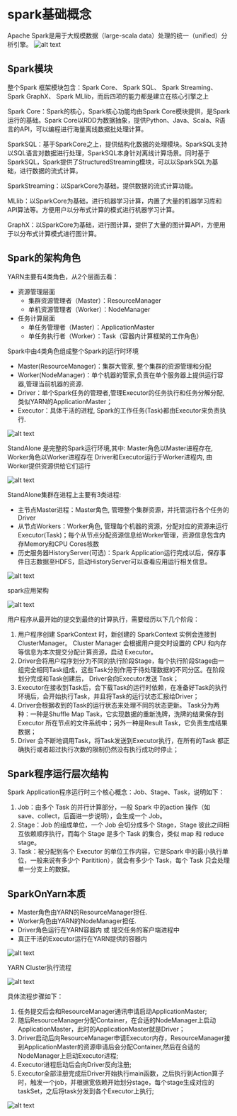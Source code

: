 # spark基础概念

Apache Spark是用于大规模数据（large-scala data）处理的统一（unified）分析引擎。
![alt text](spark基本概念/spark基本概念.png)


## Spark模块

整个Spark 框架模块包含：Spark Core、 Spark SQL、 Spark Streaming、 Spark GraphX、 Spark MLlib，而后四项的能力都是建立在核心引擎之上

Spark Core：Spark的核心，Spark核心功能均由Spark Core模块提供，是Spark运行的基础。Spark Core以RDD为数据抽象，提供Python、Java、Scala、R语言的API，可以编程进行海量离线数据批处理计算。

SparkSQL：基于SparkCore之上，提供结构化数据的处理模块。SparkSQL支持以SQL语言对数据进行处理，SparkSQL本身针对离线计算场景。同时基于SparkSQL，Spark提供了StructuredStreaming模块，可以以SparkSQL为基础，进行数据的流式计算。

SparkStreaming：以SparkCore为基础，提供数据的流式计算功能。

MLlib：以SparkCore为基础，进行机器学习计算，内置了大量的机器学习库和API算法等。方便用户以分布式计算的模式进行机器学习计算。

GraphX：以SparkCore为基础，进行图计算，提供了大量的图计算API，方便用于以分布式计算模式进行图计算。



## Spark的架构角色


YARN主要有4类角色，从2个层面去看：
- 资源管理层面
    - 集群资源管理者（Master）：ResourceManager
    - 单机资源管理者（Worker）：NodeManager
- 任务计算层面
    - 单任务管理者（Master）：ApplicationMaster
    - 单任务执行者（Worker）：Task（容器内计算框架的工作角色）


Spark中由4类角色组成整个Spark的运行时环境

- Master(ResourceManager)：集群大管家, 整个集群的资源管理和分配
- Worker(NodeManager)：单个机器的管家,负责在单个服务器上提供运行容器,管理当前机器的资源.
- Driver：单个Spark任务的管理者,管理Executor的任务执行和任务分解分配, 类似YARN的ApplicationMaster；
- Executor：具体干活的进程, Spark的工作任务(Task)都由Executor来负责执行.



![alt text](spark基本概念/Spark的架构角色.png)


StandAlone 是完整的Spark运行环境,其中:
Master角色以Master进程存在, Worker角色以Worker进程存在
Driver和Executor运行于Worker进程内, 由Worker提供资源供给它们运行


![alt text](spark基本概念/stanalone集群模式1.png)

StandAlone集群在进程上主要有3类进程:

- 主节点Master进程：Master角色, 管理整个集群资源，并托管运行各个任务的Driver
- 从节点Workers：Worker角色, 管理每个机器的资源，分配对应的资源来运行Executor(Task)；每个从节点分配资源信息给Worker管理，资源信息包含内存Memory和CPU Cores核数
- 历史服务器HistoryServer(可选)：Spark Application运行完成以后，保存事件日志数据至HDFS，启动HistoryServer可以查看应用运行相关信息。


![alt text](spark基本概念/stanalone集群模式2.png)




spark应用架构

![alt text](spark基本概念/spark应用架构.png)


用户程序从最开始的提交到最终的计算执行，需要经历以下几个阶段：
1. 用户程序创建 SparkContext 时，新创建的 SparkContext 实例会连接到 ClusterManager。 Cluster Manager 会根据用户提交时设置的 CPU 和内存等信息为本次提交分配计算资源，启动 Executor。
2. Driver会将用户程序划分为不同的执行阶段Stage，每个执行阶段Stage由一组完全相同Task组成，这些Task分别作用于待处理数据的不同分区。在阶段划分完成和Task创建后， Driver会向Executor发送 Task；
3. Executor在接收到Task后，会下载Task的运行时依赖，在准备好Task的执行环境后，会开始执行Task，并且将Task的运行状态汇报给Driver；
4. Driver会根据收到的Task的运行状态来处理不同的状态更新。 Task分为两种：一种是Shuffle Map Task，它实现数据的重新洗牌，洗牌的结果保存到Executor 所在节点的文件系统中；另外一种是Result Task，它负责生成结果数据；
5. Driver 会不断地调用Task，将Task发送到Executor执行，在所有的Task 都正确执行或者超过执行次数的限制仍然没有执行成功时停止；



## Spark程序运行层次结构

Spark Application程序运行时三个核心概念：Job、Stage、Task，说明如下：


1. Job：由多个 Task 的并行计算部分，一般 Spark 中的action 操作（如 save、collect，后面进一步说明），会生成一个 Job。
2. Stage：Job 的组成单位，一个 Job 会切分成多个 Stage，Stage 彼此之间相互依赖顺序执行，而每个 Stage 是多个 Task 的集合，类似 map 和 reduce stage。
3. Task：被分配到各个 Executor 的单位工作内容，它是Spark 中的最小执行单位，一般来说有多少个 Paritition），就会有多少个 Task，每个 Task 只会处理单一分支上的数据。





## SparkOnYarn本质

- Master角色由YARN的ResourceManager担任.
- Worker角色由YARN的NodeManager担任.
- Driver角色运行在YARN容器内 或 提交任务的客户端进程中
- 真正干活的Executor运行在YARN提供的容器内

![alt text](spark基本概念/sparkonyarn.png)


YARN Cluster执行流程

![alt text](spark基本概念/yarn_cluster.png)



具体流程步骤如下：
1. 任务提交后会和ResourceManager通讯申请启动ApplicationMaster;
2. 随后ResourceManager分配Container，在合适的NodeManager上启动ApplicationMaster，此时的ApplicationMaster就是Driver；
3. Driver启动后向ResourceManager申请Executor内存，ResourceManager接到ApplicationMaster的资源申请后会分配Container,然后在合适的NodeManager上启动Executor进程;
4. Executor进程启动后会向Driver反向注册;
5. Executor全部注册完成后Driver开始执行main函数，之后执行到Action算子时，触发一个job，并根据宽依赖开始划分stage，每个stage生成对应的taskSet，之后将task分发到各个Executor上执行;




![alt text](spark基本概念/spark执行流程.png)
















